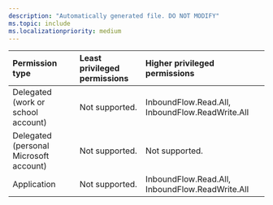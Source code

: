 ```yaml
---
description: "Automatically generated file. DO NOT MODIFY"
ms.topic: include
ms.localizationpriority: medium
---
```


|Permission type|Least privileged permissions|Higher privileged permissions|
|:---|:---|:---|
|Delegated (work or school account)|Not supported.|InboundFlow.Read.All, InboundFlow.ReadWrite.All|
|Delegated (personal Microsoft account)|Not supported.|Not supported.|
|Application|Not supported.|InboundFlow.Read.All, InboundFlow.ReadWrite.All|

